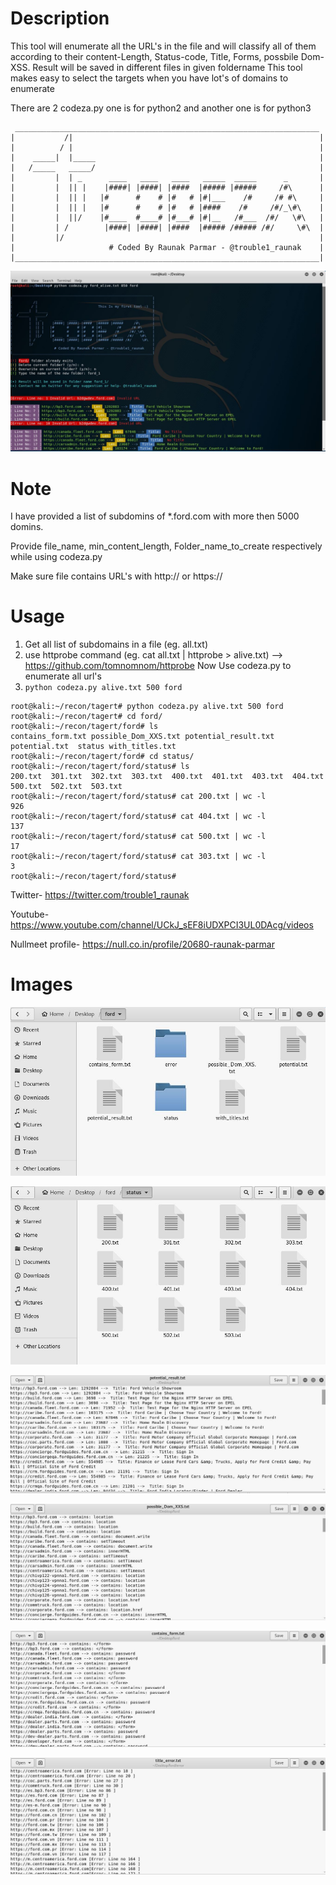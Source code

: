 # Description
This tool will enumerate all the URL's in the file and will classify all of them according to their content-Length, Status-code, Title, Forms, possbile Dom-XSS.
Result will be saved in different files in given foldername
This tool makes easy to select the targets when you have lot's of domains to enumerate

There are 2 codeza.py one is for python2 and another one is for python3
```
 ____________________________________________________________________
|           /|                                                       |
|          / |                                                       |
|    _____|  |_____                                                  |      
|   /_____   _____/                                                  |
|         |  | _      ____   ____   ____   _____  _____      _       |    
|         |  || |    |####| |####| |####  |##### |#####     /#\      |    
|         |  || |   |#      #    # |#   # |#|___    /#     /# #\     |    
|         |  || |   |#      #    # |#   # |####    /#     /#/_\#\    |    
|         |  ||/    |#____  #____# |#___# |#|__   /#___  /#/   \#\   |    
|         | /        |####| |####| |####  |##### /##### /#/     \#\  |    
|         |/                                                         |    
|                     # Coded By Raunak Parmar - @trouble1_raunak    |
|____________________________________________________________________|
```

![Image codeza](https://github.com/TROUBLE-1/codeza/blob/master/Images/7.JPG)

# Note
I have provided a list of subdomins of \*.ford.com with more then 5000 domins.

Provide file_name, min_content_length, Folder_name_to_create respectively while using codeza.py

Make sure file contains URL's with http:// or https://

# Usage
1. Get all list of subdomains in a file (eg. all.txt)
2. use httprobe command (eg. cat all.txt | httprobe > alive.txt) --> https://github.com/tomnomnom/httprobe
  Now Use codeza.py to enumerate all url's
3. ```python codeza.py alive.txt 500 ford```

```
root@kali:~/recon/tagert# python codeza.py alive.txt 500 ford
root@kali:~/recon/tagert# cd ford/
root@kali:~/recon/tagert/ford# ls
contains_form.txt possible_Dom_XXS.txt potential_result.txt  potential.txt  status with_titles.txt
root@kali:~/recon/tagert/ford# cd status/
root@kali:~/recon/tagert/ford/status# ls
200.txt  301.txt  302.txt  303.txt  400.txt  401.txt  403.txt  404.txt  500.txt  502.txt  503.txt
root@kali:~/recon/tagert/ford/status# cat 200.txt | wc -l
926
root@kali:~/recon/tagert/ford/status# cat 404.txt | wc -l
137
root@kali:~/recon/tagert/ford/status# cat 500.txt | wc -l
17
root@kali:~/recon/tagert/ford/status# cat 303.txt | wc -l
3
root@kali:~/recon/tagert/ford/status# 
```
Twitter- https://twitter.com/trouble1_raunak

Youtube- https://www.youtube.com/channel/UCkJ_sEF8iUDXPCI3UL0DAcg/videos

Nullmeet profile- https://null.co.in/profile/20680-raunak-parmar

# Images

![Image codeza](https://github.com/TROUBLE-1/codeza/blob/master/Images/1.JPG)

![Image codeza](https://github.com/TROUBLE-1/codeza/blob/master/Images/2.JPG)

![Image codeza](https://github.com/TROUBLE-1/codeza/blob/master/Images/3.JPG)

![Image codeza](https://github.com/TROUBLE-1/codeza/blob/master/Images/4.JPG)

![Image codeza](https://github.com/TROUBLE-1/codeza/blob/master/Images/5.JPG)

![Image codeza](https://github.com/TROUBLE-1/codeza/blob/master/Images/6.JPG)
